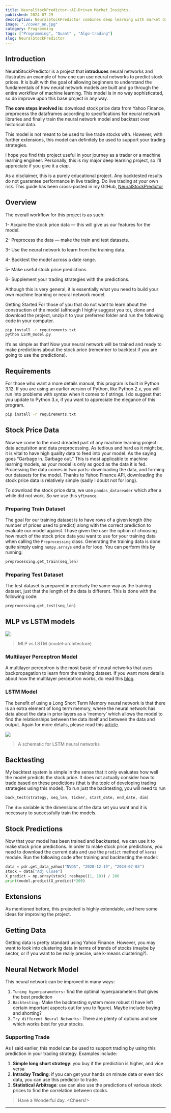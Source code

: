 ```yaml
---
title: NeuralStockPredictor-:AI-Driven Market Insights.
published: 2024-07-29 
description: NeuralStockPredictor combines deep learning with market data to deliver precise, actionable insights, transforming your investment strategies.
image: "./cover_nn.jpg"
category: Programming
tags: ["Programming", "Quant" , "Algo-trading"]
slug: NeuralStockPredictor
---
```


## Introduction

NeuralStockPredictor is a project that **introduces** neural networks and illustrates an example of how one can use neural networks to predict stock prices. It is built with the goal of allowing beginners to understand the fundamentals of how neural network models are built and go through the entire workflow of machine learning. This model is in no way sophisticated, so do improve upon this base project in any way.

**The core steps involved is:** download stock price data from Yahoo Finance, preprocess the dataframes according to specifications for neural network libraries and finally train the neural network model and backtest over historical data.

This model is not meant to be used to live trade stocks with. However, with further extensions, this model can definitely be used to support your trading strategies.

I hope you find this project useful in your journey as a trader or a machine learning engineer. Personally, this is my major deep learning project, so I’ll appreciate if you give it a *clap*.

As a disclaimer, this is a purely educational project. Any backtested results do not guarantee performance in live trading. Do live trading at your own risk. This guide has been cross-posted in my GitHub, [NeuralStockPredictor](https://github.com/Aditya-dom/NeuralStockPredictor)

## Overview

The overall workflow for this project is as such:

1- Acquire the stock price data — this will give us our features for the model.

2- Preprocess the data — make the train and test datasets.

3- Use the neural network to learn from the training data.

4- Backtest the model across a date range.

5- Make useful stock price predictions.

6- Supplement your trading strategies with the predictions.

Although this is very general, it is essentially what you need to build your own machine learning or neural network model.

Getting Started
For those of you that do not want to learn about the construction of the model (although I highly suggest you to), clone and download the project, unzip it to your preferred folder and run the following code in your computer.

```bash
pip install -r requirements.txt
python LSTM_model.py
```

It’s as simple as that! Now your neural network will be trained and ready to make predictions about the stock price (remember to backtest if you are going to use the predictions).

## Requirements
For those who want a more details manual, this program is built in Python 3.12. If you are using an earlier version of Python, like Python 2.x, you will run into problems with syntax when it comes to f strings. I do suggest that you update to Python 3.x, if you want to appreciate the elegance of this program.

```bash
pip install -r requirements.txt
```

## Stock Price Data
Now we come to the most dreaded part of any machine learning project: data acquisiton and data preprocessing. As tedious and hard as it might be, it is vital to have high quality data to feed into your model. As the saying goes “Garbage in. Garbage out.” This is most applicable to machine learning models, as your model is only as good as the data it is fed. Processing the data comes in two parts: downloading the data, and forming our datasets for the model. Thanks to Yahoo Finance API, downloading the stock price data is relatively simple (sadly I doubt not for long).

To download the stock price data, we use `pandas_datareader` which after a while did not work. So we use this `yfinance`.

### Preparing Train Dataset
The goal for our training dataset is to have rows of a given length (the number of prices used to predict) along with the correct prediction to evaluate our model against. I have given the user the option of choosing how much of the stock price data you want to use for your training data when calling the `Preprocessing` class. Generating the training data is done quite simply using `numpy.arrays` and a for loop. You can perform this by running:

```python
preprocessing.get_train(seq_len)
```
### Preparing Test Dataset
The test dataset is prepared in precisely the same way as the training dataset, just that the length of the data is different. This is done with the following code:

```python
preprocessing.get_test(seq_len)
```

## MLP vs LSTM models

![](./MLP-vs-LSTM-model-architecture.png)
> MLP vs LSTM (model-architecture)

### Multilayer Perceptron Model
A multilayer perceptron is the most basic of neural networks that uses backpropagation to learn from the training dataset. If you want more details about how the multilayer perceptron works, do read this [blog](https://arawn.live/posts/MultilayerPerceptron-intro/).

### LSTM Model
The benefit of using a Long Short Term Memory neural network is that there is an extra element of long term memory, where the neural network has data about the data in prior layers as a ‘memory’ which allows the model to find the relationships between the data itself and between the data and output. Again for more details, please read this [article](https://www.altumintelligence.com/articles/a/Time-Series-Prediction-Using-LSTM-Deep-Neural-Networks).

![](./LSTM.jpeg)
>A schematic for LSTM neural networks

## Backtesting
My backtest system is simple in the sense that it only evaluates how well the model predicts the stock price. It does not actually consider how to trade based on these predictions (that is the topic of developing trading strategies using this model). To run just the backtesting, you will need to run

```python
back_test(strategy, seq_len, ticker, start_date, end_date, dim)
```
The `dim` variable is the dimensions of the data set you want and it is necessary to successfully train the models.

## Stock Predictions
Now that your model has been trained and backtested, we can use it to make stock price predictions. In order to make stock price predictions, you need to download the current data and use the `predict` method of `keras` module. Run the following code after training and backtesting the model:

```python
data = pdr.get_data_yahoo("NVDA", "2020-12-19", "2024-07-03")
stock = data["Adj Close"]
X_predict = np.array(stock).reshape((1, 10)) / 200
print(model.predict(X_predict)*200)
```

## Extensions
As mentioned before, this projected is highly extendable, and here some ideas for improving the project.

## Getting Data
Getting data is pretty standard using Yahoo Finance. However, you may want to look into clustering data in terms of trends of stocks (maybe by sector, or if you want to be really precise, use k-means clustering?).

## Neural Network Model
This neural network can be improved in many ways:

1. `Tuning hyperparameters:` find the optimal hyperparameters that gives the best prediction
2. `Backtesting:` Make the backtesting system more robust (I have left certain important aspects out for you to figure). Maybe include buying and shorting?
3. `Try different Neural Networks:` There are plenty of options and see which works best for your stocks.

### Supporting Trade
As I said earlier, this model can be used to support trading by using this prediction in your trading strategy. Examples include:

1. **Simple long short strategy**: you buy if the prediction is higher, and vice versa
2. **Intraday Trading**: if you can get your hands on minute data or even tick data, you can use this predictor to trade.
3. **Statistical Arbitrage**: use can also use the predictions of various stock prices to find the correlation between stocks.

> Have a Wonderful day. <Cheers!>

***